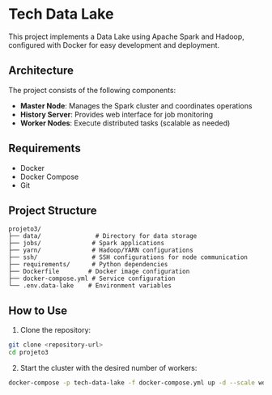 # Tech Data Lake

This project implements a Data Lake using Apache Spark and Hadoop, configured with Docker for easy development and deployment.

## Architecture

The project consists of the following components:

- **Master Node**: Manages the Spark cluster and coordinates operations
- **History Server**: Provides web interface for job monitoring
- **Worker Nodes**: Execute distributed tasks (scalable as needed)

## Requirements

- Docker
- Docker Compose
- Git

## Project Structure

```
projeto3/
├── data/               # Directory for data storage
├── jobs/              # Spark applications
├── yarn/              # Hadoop/YARN configurations
├── ssh/               # SSH configurations for node communication
├── requirements/      # Python dependencies
├── Dockerfile        # Docker image configuration
├── docker-compose.yml # Service configuration
└── .env.data-lake    # Environment variables
```

## How to Use

1. Clone the repository:
```bash
git clone <repository-url>
cd projeto3
```

2. Start the cluster with the desired number of workers:
```bash
docker-compose -p tech-data-lake -f docker-compose.yml up -d --scale worker=3
```